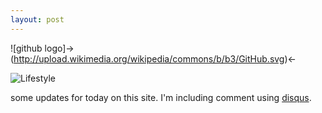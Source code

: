 ```yaml
---
layout: post
---
```


![github logo]->(http://upload.wikimedia.org/wikipedia/commons/b/b3/GitHub.svg)<- 


![Lifestyle](https://farm8.staticflickr.com/7561/16149093279_e2d552f3bd_b.jpg)

some updates for today on this site.
I'm including comment using [disqus]( https://disqus.com/).


